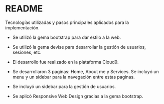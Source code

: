# README

Tecnologías utilizadas y pasos principales aplicados para la implementación.

- Se utilizó la gema bootstrap para dar estilo a la web.
- Se utilizó la gema devise para desarrollar la gestión de usuarios, sesiones, etc.

- El desarrollo fue realizado en la plataforma Cloud9.
- Se desarrollaron 3 paginas: Home, About me y Services. Se incluyó un menu y un sidebar para la navegación entre estas paginas.
- Se incluyó un sidebar para la gestión de usuarios.
- Se aplicó Responsive Web Design gracias a la gema bootstrap.


